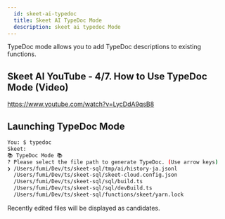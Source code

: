 ```yaml
---
  id: skeet-ai-typedoc
  title: Skeet AI TypeDoc Mode
  description: skeet ai typedoc Mode
---
```


TypeDoc mode allows you to add TypeDoc descriptions to existing functions.

## Skeet AI YouTube - 4/7. How to Use TypeDoc Mode (Video)

https://www.youtube.com/watch?v=LycDdA9qsB8

## Launching TypeDoc Mode

```bash
You: $ typedoc
Skeet:
📚 TypeDoc Mode 📚
? Please select the file path to generate TypeDoc. (Use arrow keys)
❯ /Users/fumi/Dev/ts/skeet-sql/tmp/ai/history-ja.jsonl
  /Users/fumi/Dev/ts/skeet-sql/skeet-cloud.config.json
  /Users/fumi/Dev/ts/skeet-sql/sql/build.ts
  /Users/fumi/Dev/ts/skeet-sql/sql/devBuild.ts
  /Users/fumi/Dev/ts/skeet-sql/functions/skeet/yarn.lock
```

Recently edited files will be displayed as candidates.
